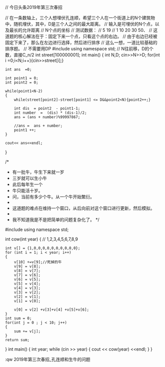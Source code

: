 // 今日头条2019年第三次春招

// 在一条数轴上，三个人想埋伏孔连顺，希望三个人在一个街道上的N个建筑物中，随机埋伏，其中，D是三个人之间的最大距离。
// 输入是可埋伏的N个点，以及最长的允许距离
// N个点的坐标
// 测试数据：
// 5 19
// 1 10 20 30 50、
// 这道题的核心解法在于：固定下来一个点，只看这个点的右边。
// 由于右边已经被固定下来了，那么在左边进行选择，然后进行排序
// 这么一想，一道比较基础的排序题。
// 不需要用DP
#include<iostream>
using namespace std;
// N往前移，D的个数，直接C_n/2
int street[100000001];
int main()
{
    int N,D;
    cin>>N>>D;
    for(int i =0;i<N;i++){cin>>street[i];}

    int ans  =0;

    int point1 = 0;
    int point2 = 0;

    while(point1<N-2)
    {
        while(street[point2]-street[point1] <= D&&point2<N){point2++;}

        int dis  = point2  - point1-1;
        int number  =  (dis) * (dis-1)/2;
        ans = (ans + number)%99997867;

        //ans =  ans + number;
        point1 ++;
    }

    cout<< ans<<endl;
}



/*
 * 有一批牛，牛生下来就一岁
 * 三岁就可以生小牛
 * 此后每年生一个
 * 牛只能活十岁。
 * 问，当前有多少个牛。从一个牛开始繁衍。
 * 
 * 这道题的难点在维持一个窗口，从后向前对这个窗口进行更新，然后模拟。
 * 
 * 我不知道我是不是把简单的问题复杂化了。
 */

#include <iostream>
using namespace std;

int cow(int year)
{
    // 1,2,3,4,5,6,7,8,9

    int v[] = {1,0,0,0,0,0,0,0,0,0,0};
    for (int i = 1; i < year; i++)
    {
        v[10] +=v[9];//死掉的牛
        v[9] = v[8];
        v[8] = v[7];
        v[7] = v[6];
        v[6] = v[5];
        v[5] = v[4];
        v[4] = v[3];
        v[3] = v[2];
        v[2] = v[1];
        v[1] = v[0];

        v[0] = v[2] +v[3]+v[4] +v[5]+v[6];
    }
    int sum = 0;
    for(int j = 0 ; j < 10; j++)
    {
        sum += v[j];
    }
    return sum;
}
int main()
{
    int year;
    while (cin >> year)
    {
        cout << cow(year) <<endl;
    }
}








:qw 2019年第三次春招_孔连顺和生牛的问题

